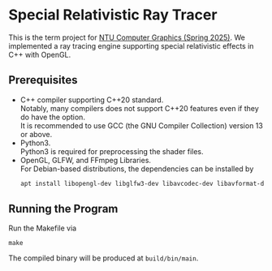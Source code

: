 # Special Relativistic Ray Tracer
This is the term project for [NTU Computer Graphics (Spring 2025)](https://course.ntu.edu.tw/en/courses/113-2/57650).
We implemented a ray tracing engine supporting special relativistic effects in C++ with OpenGL.

## Prerequisites
- C++ compiler supporting C++20 standard.  
  Notably, many compilers does not support C++20 features even if they do have the option.  
  It is recommended to use GCC (the GNU Compiler Collection) version 13 or above.
- Python3.  
  Python3 is required for preprocessing the shader files.
- OpenGL, GLFW, and FFmpeg Libraries.  
  For Debian-based distributions, the dependencies can be installed by
    ```sh
    apt install libopengl-dev libglfw3-dev libavcodec-dev libavformat-dev libavutil-dev
    ```

## Running the Program
Run the Makefile via
```
make
```
The compiled binary will be produced at `build/bin/main`.